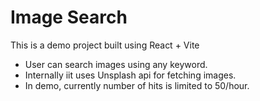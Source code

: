 # Image Search

This is a demo project built using React + Vite

* User can search images using any keyword.
* Internally iit uses Unsplash api for fetching images.
* In demo, currently number of hits is limited to 50/hour. 
